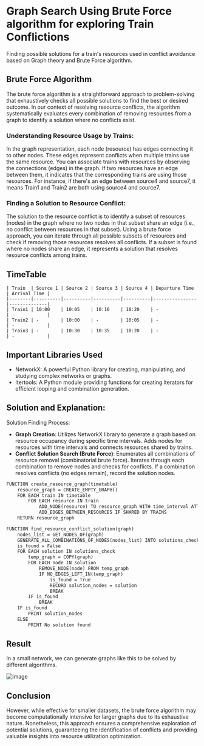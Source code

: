 # Graph Search Using Brute Force algorithm for exploring Train Conflictions
Finding possible solutions for a train's resources used in conflict avoidance based on Graph theory and Brute Force algorithm.

## Brute Force Algorithm 
The brute force algorithm is a straightforward approach to problem-solving that exhaustively checks all possible solutions to find the best or desired outcome. In our context of resolving resource conflicts, the algorithm systematically evaluates every combination of removing resources from a graph to identify a solution where no conflicts exist.
### Understanding Resource Usage by Trains:
In the graph representation, each node (resource) has edges connecting it to other nodes. These edges represent conflicts when multiple trains use the same resource. You can associate trains with resources by observing the connections (edges) in the graph. If two resources have an edge between them, it indicates that the corresponding trains are using those resources. For instance, if there's an edge between source4 and source7, it means Train1 and Train2 are both using source4 and source7.

### Finding a Solution to Resource Conflict:
The solution to the resource conflict is to identify a subset of resources (nodes) in the graph where no two nodes in that subset share an edge (i.e., no conflict between resources in that subset). Using a brute force approach, you can iterate through all possible subsets of resources and check if removing those resources resolves all conflicts. If a subset is found where no nodes share an edge, it represents a solution that resolves resource conflicts among trains.

## TimeTable 
```
| Train  | Source 1 | Source 2 | Source 3 | Source 4 | Departure Time | Arrival Time |
|--------|----------|----------|----------|----------|----------------|--------------|
| Train1 | 10:00    | 10:05    | 10:10    | 10:20    | -              | -            |
| Train2 | -        | 10:00    | -        | 10:05    | -              | -            |
| Train3 | -        | 10:30    | 10:35    | 10:20    | -              | -            |

```


## Important Libraries Used
- NetworkX: A powerful Python library for creating, manipulating, and studying complex networks or graphs.
- Itertools: A Python module providing functions for creating iterators for efficient looping and combination generation.

## Solution and Explanation:
Solution Finding Process:
- **Graph Creation**:
  Utilizes NetworkX library to generate a graph based on resource occupancy during specific time intervals.
  Adds nodes for resources with time intervals and connects resources shared by trains. 
- **Conflict Solution Search (Brute Force)**:
  Enumerates all combinations of resource removal (combinatorial brute force).
  Iterates through each combination to remove nodes and checks for conflicts.
  If a combination resolves conflicts (no edges remain), record the solution nodes.

```Latex
FUNCTION create_resource_graph(timetable)
    resource_graph = CREATE_EMPTY_GRAPH()
    FOR EACH train IN timetable
        FOR EACH resource IN train
            ADD_NODE(resource) TO resource_graph WITH time_interval ATTRIBUTE
            ADD_EDGES_BETWEEN_RESOURCES IF SHARED BY TRAINS
    RETURN resource_graph

FUNCTION find_resource_conflict_solution(graph)
    nodes_list = GET_NODES_OF(graph)
    GENERATE_ALL_COMBINATIONS_OF_NODES(nodes_list) INTO solutions_check
    is_found = False
    FOR EACH solution IN solutions_check
        temp_graph = COPY(graph)
        FOR EACH node IN solution
            REMOVE_NODE(node) FROM temp_graph
            IF NO_EDGES_LEFT_IN(temp_graph)
                is_found = True
                RECORD solution_nodes = solution
                BREAK
        IF is_found
            BREAK
    IF is_found
        PRINT solution_nodes
    ELSE
        PRINT No solution found

```

## Result
In a small network, we can generate graphs like this to be solved by different algorithms.

![image](https://github.com/dssdanial/Graph_Search_Brute_Force_algorithm/assets/32397445/eaa75e60-c63e-42f5-ab03-6a9400352774)


## Conclusion
However, while effective for smaller datasets, the brute force algorithm may become computationally intensive for larger graphs due to its exhaustive nature. Nonetheless, this approach ensures a comprehensive exploration of potential solutions, guaranteeing the identification of conflicts and providing valuable insights into resource utilization optimization.
